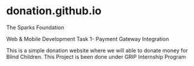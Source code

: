 # donation.github.io
The Sparks Foundation

Web & Mobile Development Task 1- Payment Gateway Integration

This is a simple donation website where we will able to donate money for Blind Children. This Project is been done under GRIP Internship Program
